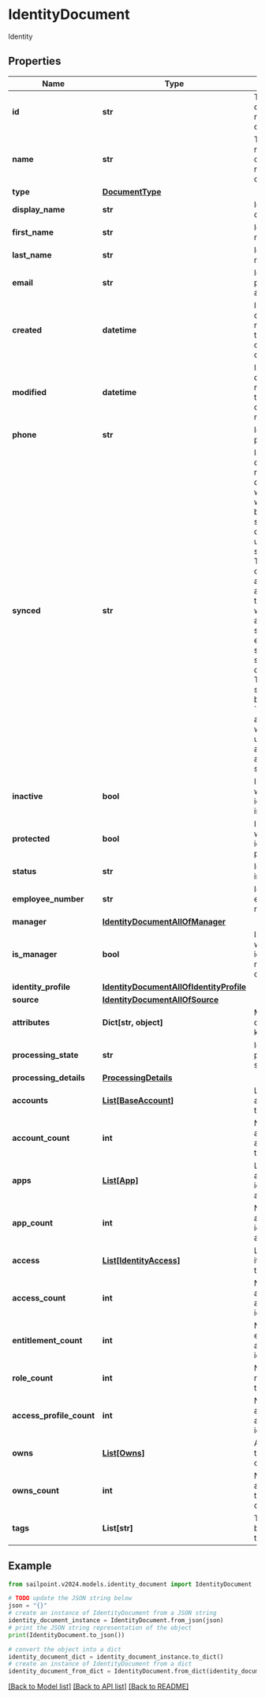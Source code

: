 # IdentityDocument

Identity

## Properties

Name | Type | Description | Notes
------------ | ------------- | ------------- | -------------
**id** | **str** | The unique ID of the referenced object. | 
**name** | **str** | The human readable name of the referenced object. | 
**type** | [**DocumentType**](DocumentType.md) |  | 
**display_name** | **str** | Identity&#39;s display name. | [optional] 
**first_name** | **str** | Identity&#39;s first name. | [optional] 
**last_name** | **str** | Identity&#39;s last name. | [optional] 
**email** | **str** | Identity&#39;s primary email address. | [optional] 
**created** | **datetime** | ISO-8601 date-time referring to the time when the object was created. | [optional] 
**modified** | **datetime** | ISO-8601 date-time referring to the time when the object was last modified. | [optional] 
**phone** | **str** | Identity&#39;s phone number. | [optional] 
**synced** | **str** | ISO-8601 date-time referring to the date-time when object was queued to be synced into search database for use in the search API.   This date-time changes anytime there is an update to the object, which triggers a synchronization event being sent to the search database.  There may be some delay between the &#x60;synced&#x60; time and the time when the updated data is actually available in the search API.  | [optional] 
**inactive** | **bool** | Indicates whether the identity is inactive. | [optional] [default to False]
**protected** | **bool** | Indicates whether the identity is protected. | [optional] [default to False]
**status** | **str** | Identity&#39;s status in SailPoint. | [optional] 
**employee_number** | **str** | Identity&#39;s employee number. | [optional] 
**manager** | [**IdentityDocumentAllOfManager**](IdentityDocumentAllOfManager.md) |  | [optional] 
**is_manager** | **bool** | Indicates whether the identity is a manager of other identities. | [optional] 
**identity_profile** | [**IdentityDocumentAllOfIdentityProfile**](IdentityDocumentAllOfIdentityProfile.md) |  | [optional] 
**source** | [**IdentityDocumentAllOfSource**](IdentityDocumentAllOfSource.md) |  | [optional] 
**attributes** | **Dict[str, object]** | Map or dictionary of key/value pairs. | [optional] 
**processing_state** | **str** | Identity&#39;s processing state. | [optional] 
**processing_details** | [**ProcessingDetails**](ProcessingDetails.md) |  | [optional] 
**accounts** | [**List[BaseAccount]**](BaseAccount.md) | List of accounts associated with the identity. | [optional] 
**account_count** | **int** | Number of accounts associated with the identity. | [optional] 
**apps** | [**List[App]**](App.md) | List of applications the identity has access to. | [optional] 
**app_count** | **int** | Number of applications the identity has access to. | [optional] 
**access** | [**List[IdentityAccess]**](IdentityAccess.md) | List of access items assigned to the identity. | [optional] 
**access_count** | **int** | Number of access items assigned to the identity. | [optional] 
**entitlement_count** | **int** | Number of entitlements assigned to the identity. | [optional] 
**role_count** | **int** | Number of roles assigned to the identity. | [optional] 
**access_profile_count** | **int** | Number of access profiles assigned to the identity. | [optional] 
**owns** | [**List[Owns]**](Owns.md) | Access items the identity owns. | [optional] 
**owns_count** | **int** | Number of access items the identity owns. | [optional] 
**tags** | **List[str]** | Tags that have been applied to the object. | [optional] 

## Example

```python
from sailpoint.v2024.models.identity_document import IdentityDocument

# TODO update the JSON string below
json = "{}"
# create an instance of IdentityDocument from a JSON string
identity_document_instance = IdentityDocument.from_json(json)
# print the JSON string representation of the object
print(IdentityDocument.to_json())

# convert the object into a dict
identity_document_dict = identity_document_instance.to_dict()
# create an instance of IdentityDocument from a dict
identity_document_from_dict = IdentityDocument.from_dict(identity_document_dict)
```
[[Back to Model list]](../README.md#documentation-for-models) [[Back to API list]](../README.md#documentation-for-api-endpoints) [[Back to README]](../README.md)



